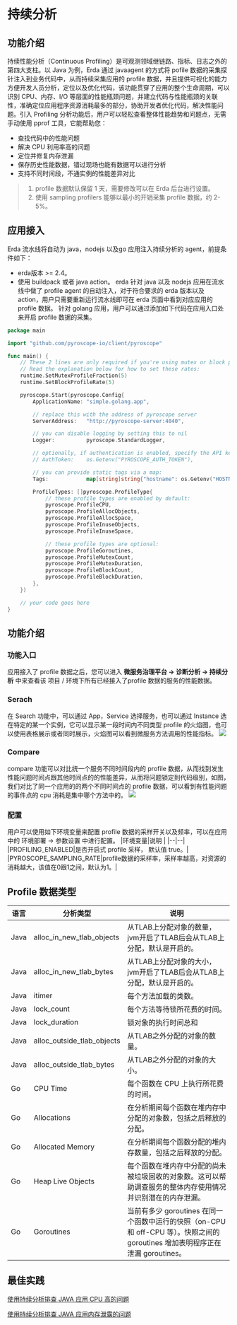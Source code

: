 # 持续分析

## 功能介绍
持续性能分析（Continuous Profiling）是可观测领域继链路、指标、日志之外的第四大支柱。以 Java 为例，Erda 通过 javaagent 的方式将 pofile 数据的采集探针注入到业务代码中，从而持续采集应用的 profile 数据，并且提供可视化的能力方便开发人员分析，定位以及优化代码，该功能贯穿了应用的整个生命周期，可以识别 CPU、内存、I/O 等层面的性能瓶颈问题，并建立代码与性能瓶颈的关联性，准确定位应用程序资源消耗最多的部分，协助开发者优化代码，解决性能问题。引入 Profiling 分析功能后，用户可以轻松查看整体性能趋势和问题点，无需手动使用 pprof 工具，它能帮助您：

* 查找代码中的性能问题
* 解决 CPU 利用率高的问题
* 定位并修复内存泄漏
* 保存历史性能数据，错过现场也能有数据可以进行分析
* 支持不同时间段，不通实例的性能差异对比

> 1. profile 数据默认保留 1 天，需要修改可以在 Erda 后台进行设置。
> 2. 使用 sampling profilers 能够以最小的开销采集 profile 数据，约 2-5%。

## 应用接入
Erda 流水线将自动为 java，nodejs 以及go 应用注入持续分析的 agent，前提条件如下：
* erda版本 >= 2.4。
* 使用 buildpack 或者 java action。
erda 针对 java 以及 nodejs 应用在流水线中做了 profile agent 的自动注入，对于符合要求的 erda 版本以及 action，用户只需要重新运行流水线即可在 erda 页面中看到对应应用的 profile 数据。
针对 golang 应用，用户可以通过添加如下代码在应用入口处来开启 profile 数据的采集。
```go
package main

import "github.com/pyroscope-io/client/pyroscope"

func main() {
    // These 2 lines are only required if you're using mutex or block profiling
    // Read the explanation below for how to set these rates:
    runtime.SetMutexProfileFraction(5)
    runtime.SetBlockProfileRate(5)

    pyroscope.Start(pyroscope.Config{
        ApplicationName: "simple.golang.app",

        // replace this with the address of pyroscope server
        ServerAddress:   "http://pyroscope-server:4040",

        // you can disable logging by setting this to nil
        Logger:          pyroscope.StandardLogger,

        // optionally, if authentication is enabled, specify the API key:
        // AuthToken:    os.Getenv("PYROSCOPE_AUTH_TOKEN"),

        // you can provide static tags via a map:
        Tags:            map[string]string{"hostname": os.Getenv("HOSTNAME")},

        ProfileTypes: []pyroscope.ProfileType{
            // these profile types are enabled by default:
            pyroscope.ProfileCPU,
            pyroscope.ProfileAllocObjects,
            pyroscope.ProfileAllocSpace,
            pyroscope.ProfileInuseObjects,
            pyroscope.ProfileInuseSpace,

            // these profile types are optional:
            pyroscope.ProfileGoroutines,
            pyroscope.ProfileMutexCount,
            pyroscope.ProfileMutexDuration,
            pyroscope.ProfileBlockCount,
            pyroscope.ProfileBlockDuration,
        },
    })

    // your code goes here
}
```

## 功能介绍

### 功能入口
应用接入了 profile 数据之后，您可以进入 **微服务治理平台 -> 诊断分析 -> 持续分析** 中来查看该 项目 / 环境下所有已经接入了profile 数据的服务的性能数据。

### Serach
在 Search 功能中，可以通过 App，Service 选择服务，也可以通过 Instance 选在特定的某一个实例，它可以显示某一段时间内不同类型 profile 的火焰图，也可以使用表格展示或者同时展示，火焰图可以看到微服务方法调用的性能指标。
![](http://terminus-paas.oss-cn-hangzhou.aliyuncs.com/paas-doc/2023/07/04/c723db4d-d3a9-4994-8502-f019570d22b3.png)

### Compare
compare 功能可以对比统一个服务不同时间段内的 profile 数据，从而找到发生性能问题时间点跟其他时间点的的性能差异，从而将问题锁定到代码级别，如图，我们对比了同一个应用的的两个不同时间点的 profile 数据，可以看到有性能问题的事件点的 cpu 消耗是集中哪个方法中的。
![](http://terminus-paas.oss-cn-hangzhou.aliyuncs.com/paas-doc/2023/07/04/aaef91fc-cceb-45a7-bd87-7150ac04c2ed.png)

### 配置
用户可以使用如下环境变量来配置 profile 数据的采样开关以及频率，可以在应用中的 环境部署 -> 参数设置 中进行配置。
|环境变量|说明 |
|--|--|
|PROFILING_ENABLED|是否开启式 profile 采样， 默认值 true。|
|PYROSCOPE_SAMPLING_RATE|profile数据的采样率，采样率越高，对资源的消耗越大，该值在0跟1之间，默认为1。|

## Profile 数据类型

|语言|分析类型|说明|
|--|--|--|
|Java|alloc_in_new_tlab_objects|从TLAB上分配对象的数量，jvm开启了TLAB后会从TLAB上分配，默认是开启的。|
|Java|alloc_in_new_tlab_bytes|从TLAB上分配对象的大小，jvm开启了TLAB后会从TLAB上分配，默认是开启的。|
|Java|itimer|每个方法加载的类数。|
|Java|lock_count|每个方法等待锁所花费的时间。|
|Java|lock_duration|锁对象的执行时间总和|
|Java|alloc_outside_tlab_objects|从TLAB之外分配的对象的数量。|
|Java|alloc_outside_tlab_bytes|从TLAB之外分配的对象的大小。|
|Go|CPU Time|每个函数在 CPU 上执行所花费的时间。|
|Go|Allocations|在分析期间每个函数在堆内存中分配的对象数，包括之后释放的分配。|
|Go|Allocated Memory|在分析期间每个函数分配的堆内存数量，包括之后释放的分配。|
|Go|Heap Live Objects|每个函数在堆内存中分配的尚未被垃圾回收的对象数。这可以帮助调查服务的整体内存使用情况并识别潜在的内存泄漏。|
|Go|Goroutines|当前有多少 goroutines 在同一个函数中运行的快照（on-CPU 和 off-CPU 等）。快照之间的 goroutines 增加表明程序正在泄漏 goroutines。|

## 最佳实践
[使用持续分析排查 JAVA 应用 CPU 高的问题](../../practice/profile/profile-cpu.md)

[使用持续分析排查 JAVA 应用内存泄露的问题](../../practice/profile/profile-memory.md)
